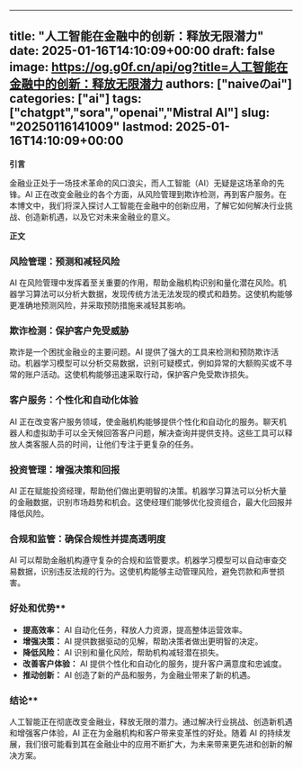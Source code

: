
---
title: "人工智能在金融中的创新：释放无限潜力"
date: 2025-01-16T14:10:09+00:00
draft: false
image: https://og.g0f.cn/api/og?title=人工智能在金融中的创新：释放无限潜力
authors: ["naiveのai"]
categories: ["ai"]
tags: ["chatgpt","sora","openai","Mistral AI"]
slug: "20250116141009"
lastmod: 2025-01-16T14:10:09+00:00
---
**引言**

金融业正处于一场技术革命的风口浪尖，而人工智能（AI）无疑是这场革命的先锋。AI 正在改变金融业的各个方面，从风险管理到欺诈检测，再到客户服务。在本博文中，我们将深入探讨人工智能在金融中的创新应用，了解它如何解决行业挑战、创造新机遇，以及它对未来金融业的意义。

**正文**

### 风险管理：预测和减轻风险

AI 在风险管理中发挥着至关重要的作用，帮助金融机构识别和量化潜在风险。机器学习算法可以分析大数据，发现传统方法无法发现的模式和趋势。这使机构能够更准确地预测风险，并采取预防措施来减轻其影响。

### 欺诈检测：保护客户免受威胁

欺诈是一个困扰金融业的主要问题。AI 提供了强大的工具来检测和预防欺诈活动。机器学习模型可以分析交易数据，识别可疑模式，例如异常的大额购买或不寻常的账户活动。这使机构能够迅速采取行动，保护客户免受欺诈损失。

### 客户服务：个性化和自动化体验

AI 正在改变客户服务领域，使金融机构能够提供个性化和自动化的服务。聊天机器人和虚拟助手可以全天候回答客户问题，解决查询并提供支持。这些工具可以释放人类客服人员的时间，让他们专注于更复杂的任务。

### 投资管理：增强决策和回报

AI 正在赋能投资经理，帮助他们做出更明智的决策。机器学习算法可以分析大量的金融数据，识别市场趋势和机会。这使经理们能够优化投资组合，最大化回报并降低风险。

### 合规和监管：确保合规性并提高透明度

AI 可以帮助金融机构遵守复杂的合规和监管要求。机器学习模型可以自动审查交易数据，识别违反法规的行为。这使机构能够主动管理风险，避免罚款和声誉损害。

### 好处和优势**

* **提高效率：** AI 自动化任务，释放人力资源，提高整体运营效率。
* **增强决策：** AI 提供数据驱动的见解，帮助决策者做出更明智的决定。
* **降低风险：** AI 识别和量化风险，帮助机构减轻潜在损失。
* **改善客户体验：** AI 提供个性化和自动化的服务，提升客户满意度和忠诚度。
* **推动创新：** AI 创造了新的产品和服务，为金融业带来了新的机遇。

### 结论**

人工智能正在彻底改变金融业，释放无限的潜力。通过解决行业挑战、创造新机遇和增强客户体验，AI 正在为金融机构和客户带来变革性的好处。随着 AI 的持续发展，我们很可能看到其在金融业中的应用不断扩大，为未来带来更先进和创新的解决方案。